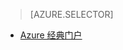 > [AZURE.SELECTOR]
<!--- [Azure Portal](../articles/storage/storage-enable-and-view-metrics.md)-->
- [Azure 经典门户](/documentation/articles/storage-enable-and-view-metrics-classic-portal)

<!---HONumber=Mooncake_0104_2016-->